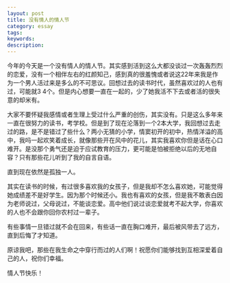 ```yaml
---
layout: post
title: 没有情人的情人节
category: essay
tags: 
keywords:
description: 
---
```



今年的今天是一个没有情人的情人节。其实感到活到这么大都没谈过一次轰轰烈烈的恋爱，没有一个相伴左右的红颜知己，感到真的很羞愧或者说这22年来我是作为一个男人活过来是多么的不可思议。回想过去的读书时代，虽然喜欢过的人也有过，可能就3 4个。但是内心想要一直在一起的，少了她我活不下去或者活的很失意的却米有。

大家不要怀疑我感情或者生理上受过什么严重的创伤，其实没有。只是这么多年来一直在很努力的读书，考学校。但是到了现在沦落到一个2本大学，我回想过去走过的路，是不是错过了些什么？两小无猜的小学，情窦初开的初中，热情洋溢的高中，我吗一起欢笑着成长，就像那些开在风中的花儿，其实我喜欢你但是话在心口难开。是没那个勇气还是迫于应试教育的压力，更可能是怕被拒绝以后的无地自容？只有那些花儿听到了我的自言自语。

直到现在依然是孤独一人。

其实在读书的时候，有过很多喜欢我的女孩子，但是我却不怎么喜欢她，可能觉得她成绩差不是好学生。因为那个时候还小。我也有喜欢的女孩，但是我不敢表白因为老师说过，父母说过，不能谈恋爱。高中他们说过谈恋爱就考不起大学，你喜欢的人也不会跟你回你农村过一辈子。

有些事情一旦错过就不会在回来，有些话一直在胸口难开，最后被风带去了远方，直到后悔了才知道。

原谅我吧，那些在我生命之中穿行而过的人们啊！祝愿你们能够找到互相深爱着自己的人，祝你们幸福。

情人节快乐！